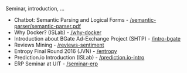 Seminar, introduction, ...


* Chatbot:  Semantic Parsing and Logical Forms - [/semantic-parser/semantic-parser.pdf](/semantic-parser/semantic-parser.pdf)
* Why Docker? (ISLab) - [/why-docker](/why-docker)
* Introduction about BGate Ad-Exchange Project (SHTP) - [/intro-bgate](/intro-bgate)
* Reviews Mining - [/reviews-sentiment](/reviews-sentiment)
* Entropy Final Round 2016 (JVN) - [/entropy](/entropy)
* Prediction.io Introduction (ISLab) - [/prediction.io-intro](/prediction.io-intro)
* ERP Seminar at UIT - [/seminar-erp](/seminar-erp)
